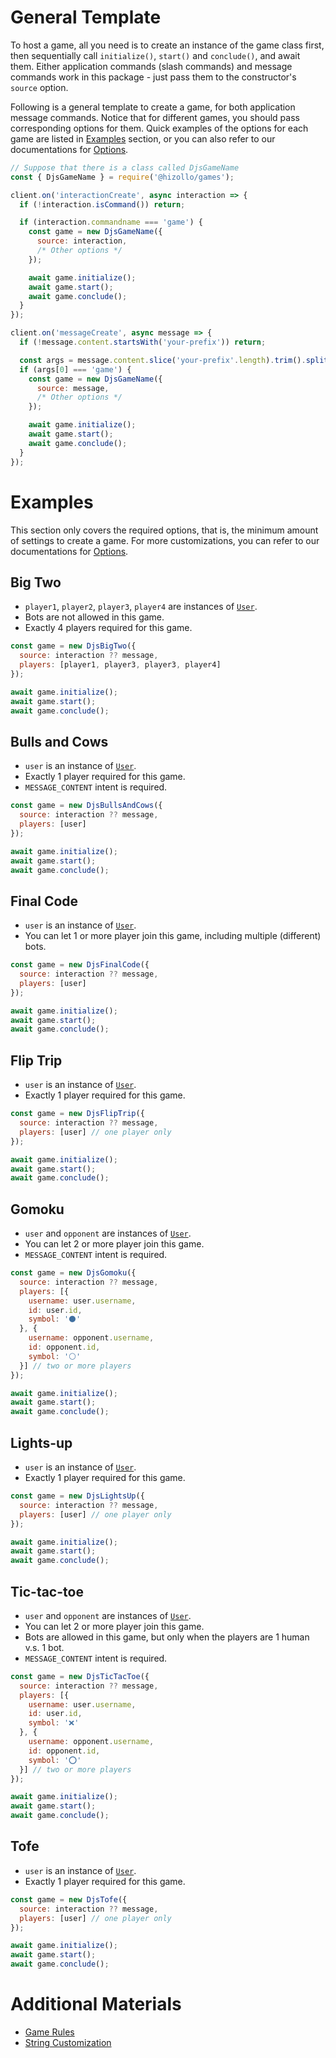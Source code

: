 # General Template
To host a game, all you need is to create an instance of the game class first, then sequentially call `initialize()`, `start()` and `conclude()`, and await them. Either application commands (slash commands) and message commands work in this package - just pass them to the constructor's `source` option.

Following is a general template to create a game, for both application message commands. Notice that for different games, you should pass corresponding options for them. Quick examples of the options for each game are listed in [Examples](#Examples) section, or you can also refer to our documentations for [Options](../docs/options.md).

```js
// Suppose that there is a class called DjsGameName
const { DjsGameName } = require('@hizollo/games');

client.on('interactionCreate', async interaction => {
  if (!interaction.isCommand()) return;

  if (interaction.commandname === 'game') {
    const game = new DjsGameName({
      source: interaction, 
      /* Other options */
    });

    await game.initialize();
    await game.start();
    await game.conclude();
  }
});

client.on('messageCreate', async message => {
  if (!message.content.startsWith('your-prefix')) return;

  const args = message.content.slice('your-prefix'.length).trim().split(/ +/);
  if (args[0] === 'game') {
    const game = new DjsGameName({
      source: message, 
      /* Other options */
    });

    await game.initialize();
    await game.start();
    await game.conclude();
  }
});
```

# Examples
This section only covers the required options, that is, the minimum amount of settings to create a game. For more customizations, you can refer to our documentations for [Options](../docs/options.md). 

## Big Two
- `player1`, `player2`, `player3`, `player4` are instances of [`User`](https://discord.js.org/#/docs/discord.js/main/class/User).
- Bots are not allowed in this game.
- Exactly 4 players required for this game.
```js
const game = new DjsBigTwo({
  source: interaction ?? message, 
  players: [player1, player3, player3, player4]
});

await game.initialize();
await game.start();
await game.conclude();
```

## Bulls and Cows
- `user` is an instance of [`User`](https://discord.js.org/#/docs/discord.js/main/class/User).
- Exactly 1 player required for this game.
- `MESSAGE_CONTENT` intent is required.
```js
const game = new DjsBullsAndCows({
  source: interaction ?? message, 
  players: [user]
});

await game.initialize();
await game.start();
await game.conclude();
```

## Final Code
- `user` is an instance of [`User`](https://discord.js.org/#/docs/discord.js/main/class/User).
- You can let 1 or more player join this game, including multiple (different) bots.
```js
const game = new DjsFinalCode({
  source: interaction ?? message, 
  players: [user]
});

await game.initialize();
await game.start();
await game.conclude();
```

## Flip Trip
- `user` is an instance of [`User`](https://discord.js.org/#/docs/discord.js/main/class/User).
- Exactly 1 player required for this game.
```js
const game = new DjsFlipTrip({
  source: interaction ?? message, 
  players: [user] // one player only
});

await game.initialize();
await game.start();
await game.conclude();
```


## Gomoku
- `user` and `opponent` are instances of [`User`](https://discord.js.org/#/docs/discord.js/main/class/User).
- You can let 2 or more player join this game.
- `MESSAGE_CONTENT` intent is required.
```js
const game = new DjsGomoku({
  source: interaction ?? message, 
  players: [{
    username: user.username, 
    id: user.id, 
    symbol: '⚫'
  }, {
    username: opponent.username, 
    id: opponent.id, 
    symbol: '⚪'
  }] // two or more players
});

await game.initialize();
await game.start();
await game.conclude();
```


## Lights-up
- `user` is an instance of [`User`](https://discord.js.org/#/docs/discord.js/main/class/User).
- Exactly 1 player required for this game.
```js
const game = new DjsLightsUp({
  source: interaction ?? message, 
  players: [user] // one player only
});

await game.initialize();
await game.start();
await game.conclude();
```


## Tic-tac-toe
- `user` and `opponent` are instances of [`User`](https://discord.js.org/#/docs/discord.js/main/class/User).
- You can let 2 or more player join this game.
- Bots are allowed in this game, but only when the players are 1 human v.s. 1 bot.
- `MESSAGE_CONTENT` intent is required.
```js
const game = new DjsTicTacToe({
  source: interaction ?? message, 
  players: [{
    username: user.username, 
    id: user.id, 
    symbol: '❌'
  }, {
    username: opponent.username, 
    id: opponent.id, 
    symbol: '⭕'
  }] // two or more players
});

await game.initialize();
await game.start();
await game.conclude();
```


## Tofe
- `user` is an instance of [`User`](https://discord.js.org/#/docs/discord.js/main/class/User).
- Exactly 1 player required for this game.
```js
const game = new DjsTofe({
  source: interaction ?? message, 
  players: [user] // one player only
});

await game.initialize();
await game.start();
await game.conclude();
```


# Additional Materials
- [Game Rules](./gamerules.md)
- [String Customization](./strings.md)